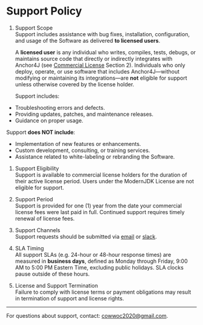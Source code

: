# Support Policy

1. Support Scope  
   Support includes assistance with bug fixes, installation, configuration, and usage of the Software as
   delivered **to licensed users**.

   A **licensed user** is any individual who writes, compiles, tests, debugs, or maintains source code that
   directly or indirectly integrates with Anchor4J (see [Commercial License](commercial-license-1.0.md)
   Section 2). Individuals who only deploy, operate, or use software that includes Anchor4J—without modifying
   or maintaining its integrations—are **not** eligible for support unless otherwise covered by the license
   holder.

   Support includes:

- Troubleshooting errors and defects.
- Providing updates, patches, and maintenance releases.
- Guidance on proper usage.

Support **does NOT include**:

- Implementation of new features or enhancements.
- Custom development, consulting, or training services.
- Assistance related to white-labeling or rebranding the Software.

1. Support Eligibility  
   Support is available to commercial license holders for the duration of their active license period. Users
   under the ModernJDK License are not eligible for support.

2. Support Period  
   Support is provided for one (1) year from the date your commercial license fees were last paid in full.
   Continued support requires timely renewal of license fees.

3. Support Channels  
   Support requests should be submitted via [email](mailto:cowwoc2020@gmail.com)
   or [slack](https://join.slack.com/t/anchor4j/shared_invite/zt-3826d8qfp-ebXGQNDGozVtyxo_Ibuu7w).

4. SLA Timing  
   All support SLAs (e.g. 24-hour or 48-hour response times) are measured in **business days**, defined as
   Monday through Friday, 9:00 AM to 5:00 PM Eastern Time, excluding public holidays. SLA clocks pause outside
   of these hours.

5. License and Support Termination  
   Failure to comply with license terms or payment obligations may result in termination of support and
   license rights.

---

For questions about support, contact: [cowwoc2020@gmail.com](mailto:cowwoc2020@gmail.com).